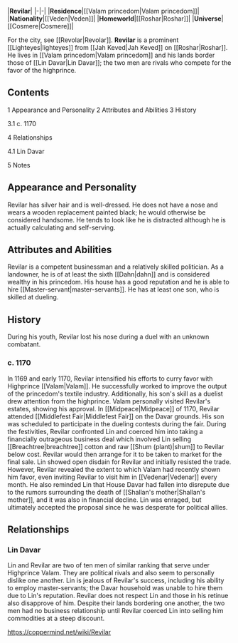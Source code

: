 |**Revilar**|
|-|-|
|**Residence**|[[Valam princedom\|Valam princedom]]|
|**Nationality**|[[Veden\|Veden]]|
|**Homeworld**|[[Roshar\|Roshar]]|
|**Universe**|[[Cosmere\|Cosmere]]|

For the city, see [[Revolar\|Revolar]].
**Revilar** is a prominent [[Lighteyes\|lighteyes]] from [[Jah Keved\|Jah Keved]] on [[Roshar\|Roshar]]. He lives in [[Valam princedom\|Valam princedom]] and his lands border those of [[Lin Davar\|Lin Davar]]; the two men are rivals who compete for the favor of the highprince.

## Contents

1 Appearance and Personality
2 Attributes and Abilities
3 History

3.1 c. 1170


4 Relationships

4.1 Lin Davar


5 Notes


## Appearance and Personality
Revilar has silver hair and is well-dressed. He does not have a nose and wears a wooden replacement painted black; he would otherwise be considered handsome. He tends to look like he is distracted although he is actually calculating and self-serving.

## Attributes and Abilities
Revilar is a competent businessman and a relatively skilled politician. As a landowner, he is of at least the sixth [[Dahn\|dahn]] and is considered wealthy in his princedom. His house has a good reputation and he is able to hire [[Master-servant\|master-servants]].
He has at least one son, who is skilled at dueling.

## History
During his youth, Revilar lost his nose during a duel with an unknown combatant.

### c. 1170
In 1169 and early 1170, Revilar intensified his efforts to curry favor with Highprince [[Valam\|Valam]]. He successfully worked to improve the output of the princedom's textile industry. Additionally, his son's skill as a duelist drew attention from the highprince. Valam personally visited Revilar's estates, showing his approval.
In [[Midpeace\|Midpeace]] of 1170, Revilar attended [[Middlefest Fair\|Middlefest Fair]] on the Davar grounds. His son was scheduled to participate in the dueling contests during the fair. During the festivities, Revilar confronted Lin and coerced him into taking a financially outrageous business deal which involved Lin selling [[Breachtree\|breachtree]] cotton and raw [[Shum (plant)\|shum]] to Revilar below cost. Revilar would then arrange for it to be taken to market for the final sale. Lin showed open disdain for Revilar and initially resisted the trade. However, Revilar revealed the extent to which Valam had recently shown him favor, even inviting Revilar to visit him in [[Vedenar\|Vedenar]] every month. He also reminded Lin that House Davar had fallen into disrepute due to the rumors surrounding the death of [[Shallan's mother\|Shallan's mother]], and it was also in financial decline. Lin was enraged, but ultimately accepted the proposal since he was desperate for political allies.

## Relationships
### Lin Davar
Lin and Revilar are two of ten men of similar ranking that serve under Highprince Valam. They are political rivals and also seem to personally dislike one another. Lin is jealous of Revilar's success, including his ability to employ master-servants; the Davar household was unable to hire them due to Lin's reputation. Revilar does not respect Lin and those in his retinue also disapprove of him. Despite their lands bordering one another, the two men had no business relationship until Revilar coerced Lin into selling him commodities at a steep discount.



https://coppermind.net/wiki/Revilar
